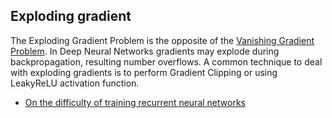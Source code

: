 ## Exploding gradient
The Exploding Gradient Problem is the opposite of the [Vanishing Gradient Problem](#vanishing-gradient). In Deep Neural Networks gradients may explode during backpropagation, resulting number overflows. A common technique to deal with exploding gradients is to perform Gradient Clipping or using LeakyReLU activation function.

* [On the difficulty of training recurrent neural networks](http://arxiv.org/abs/1211.5063)


